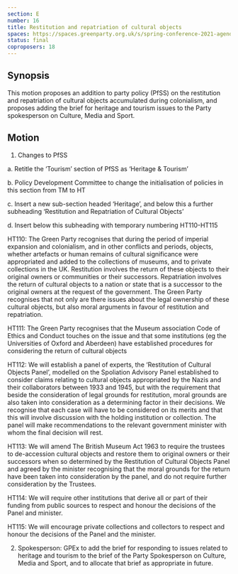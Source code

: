 ```yaml
---
section: E
number: 16
title: Restitution and repatriation of cultural objects
spaces: https://spaces.greenparty.org.uk/s/spring-conference-2021-agenda-forum2/?contentId=77469
status: final
coproposers: 18
---
```

## Synopsis

This motion proposes an addition to party policy (PfSS) on the restitution and repatriation of cultural objects accumulated during colonialism, and proposes adding the brief for heritage and tourism issues to the Party spokesperson on Culture, Media and Sport.

## Motion

1. Changes to PfSS

a. Retitle the ‘Tourism’ section of PfSS as ‘Heritage & Tourism’

b. Policy Development Committee to change the initialisation of policies in this section from TM to HT

c. Insert a new sub-section headed ‘Heritage’, and below this a further subheading ‘Restitution and Repatriation of Cultural Objects’

d. Insert below this subheading with temporary numbering HT110-HT115

HT110: The Green Party recognises that during the period of imperial expansion and colonialism, and in other conflicts and periods, objects, whether artefacts or human remains of cultural significance were appropriated and added to the collections of museums, and to private collections in the UK. Restitution involves the return of these objects  to their original owners or communities or their successors. Repatriation involves the return of cultural objects to a nation or state that is a successor to the original owners at the request of the government. The Green Party recognises that not only are there issues about the legal ownership of these cultural objects, but also moral arguments in favour of restitution and repatriation.

HT111: The Green Party recognises that the Museum association Code of Ethics and Conduct touches on the issue and that some institutions (eg the Universities of Oxford and Aberdeen) have established procedures for considering the return of cultural objects

HT112: We will establish a panel of experts, the ‘Restitution of Cultural Objects Panel’, modelled on the Spoliation Advisory Panel established to consider claims relating to cultural objects appropriated by the Nazis and their collaborators between 1933 and 1945, but with the requirement that beside the consideration of legal grounds for restitution, moral grounds are also taken into consideration as a determining factor in their decisions. We recognise that each case will have to be considered on its merits and that this will involve discussion with the holding institution or collection. The panel will make recommendations to the relevant government minister with whom the final decision will rest.

HT113: We will amend The British Museum Act 1963 to require the trustees to de-accession cultural objects and restore them to original owners or their successors when so determined by the Restitution of Cultural Objects Panel and agreed by the minister recognising that the moral grounds for the return have been taken into consideration by the panel, and do not require further consideration by the Trustees.

HT114: We will require other institutions that derive all or part of their funding from public sources to respect and honour the decisions of the Panel and minister.

HT115: We will encourage private collections and collectors to respect and honour the decisions of the Panel and the minister.

2.  Spokesperson: GPEx to add the brief for responding to issues related to heritage and tourism to the brief of the Party Spokesperson on Culture, Media and Sport, and to allocate that brief as appropriate in future.

